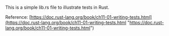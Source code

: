This is a simple lib.rs file to illustrate tests in Rust.

Reference: [https://doc.rust-lang.org/book/ch11-01-writing-tests.html](https://doc.rust-lang.org/book/ch11-01-writing-tests.html "https://doc.rust-lang.org/book/ch11-01-writing-tests.html")
